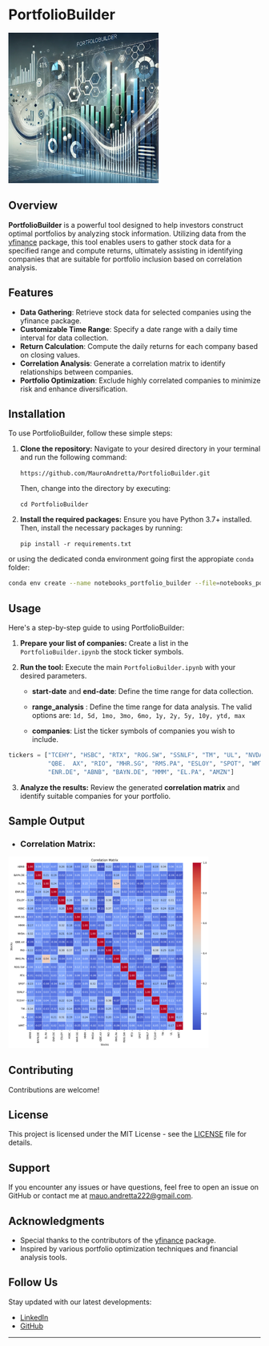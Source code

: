 # PortfolioBuilder

<img src="images/portfolio_builder_logo.webp" alt="PortfolioBuilder Logo" width="300"/>


## Overview

**PortfolioBuilder** is a powerful tool designed to help investors construct optimal portfolios by analyzing stock information. Utilizing data from the [yfinance](https://pypi.org/project/yfinance/) package, this tool enables users to gather stock data for a specified range and compute returns, ultimately assisting in identifying companies that are suitable for portfolio inclusion based on correlation analysis.

## Features

- **Data Gathering**: Retrieve stock data for selected companies using the yfinance package.
- **Customizable Time Range**: Specify a date range with a daily time interval for data collection.
- **Return Calculation**: Compute the daily returns for each company based on closing values.
- **Correlation Analysis**: Generate a correlation matrix to identify relationships between companies.
- **Portfolio Optimization**: Exclude highly correlated companies to minimize risk and enhance diversification.

## Installation

To use PortfolioBuilder, follow these simple steps:

1. **Clone the repository:** Navigate to your desired directory in your terminal and run the following command:

   `https://github.com/MauroAndretta/PortfolioBuilder.git`

   Then, change into the directory by executing: 

   `cd PortfolioBuilder`

2. **Install the required packages:** Ensure you have Python 3.7+ installed. Then, install the necessary packages by running:

   `pip install -r requirements.txt`

or using the dedicated conda environment going first the appropiate `conda` folder: 

```bash
conda env create --name notebooks_portfolio_builder --file=notebooks_portfolio_builder.yml
```

## Usage

Here's a step-by-step guide to using PortfolioBuilder:

1. **Prepare your list of companies:** Create a list in the `PortfolioBuilder.ipynb` the stock ticker symbols.

2. **Run the tool:** Execute the main `PortfolioBuilder.ipynb` with your desired parameters. 

   - **start-date** and **end-date**: Define the time range for data collection.

   - **range_analysis** : Define the time range for data analysis. The valid options are: `1d, 5d, 1mo, 3mo, 6mo, 1y, 2y, 5y, 10y, ytd, max`

   - **companies**: List the ticker symbols of companies you wish to include.

```python
tickers = ["TCEHY", "HSBC", "RTX", "ROG.SW", "SSNLF", "TM", "UL", "NVDA", 
           "QBE.  AX", "RIO", "MHR.SG", "RMS.PA", "ESLOY", "SPOT", "WMT", 
           "ENR.DE", "ABNB", "BAYN.DE", "MMM", "EL.PA", "AMZN"]
```


3. **Analyze the results:** Review the generated **correlation matrix** and identify suitable companies for your portfolio.


## Sample Output

- ### **Correlation Matrix:**


<img src="images/portfolio_correlation.png" alt="Portfolio Analysis" width="400"/>


## Contributing

Contributions are welcome!

## License

This project is licensed under the MIT License - see the [LICENSE](LICENSE) file for details.

## Support

If you encounter any issues or have questions, feel free to open an issue on GitHub or contact me at [mauo.andretta222@gmail.com](mauo.andretta222@gmail.com).

## Acknowledgments

- Special thanks to the contributors of the [yfinance](https://github.com/ranaroussi/yfinance) package.
- Inspired by various portfolio optimization techniques and financial analysis tools.

## Follow Us

Stay updated with our latest developments:

- [LinkedIn](https://www.linkedin.com/in/mauro-andretta-61b179227)
- [GitHub](https://github.com/MauroAndretta)

---


